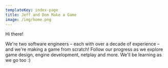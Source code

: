 ```yaml
---
templateKey: index-page
title: Jeff and Dom Make a Game
image: /img/home.png
---
```


Hi there!

We're two software engineers – each with over a decade of experience – and we're making a game from scratch! Follow our progress as we explore game design, engine development, netplay and more. We'll be learning as we go too :) 